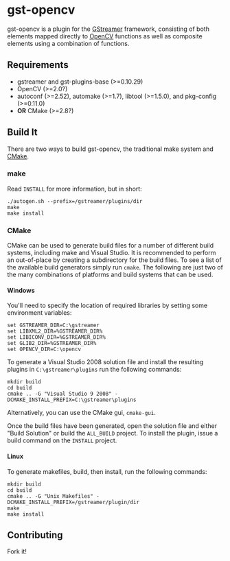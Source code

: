 gst-opencv
==========

gst-opencv is a plugin for the [GStreamer][] framework, consisting of both
elements mapped directly to [OpenCV][] functions as well as composite
elements using a combination of functions.

Requirements
------------
* gstreamer and gst-plugins-base (>=0.10.29)
* OpenCV (>=2.0?)
* autoconf (>=2.52), automake (>=1.7), libtool (>=1.5.0), and pkg-config (>=0.11.0)
* **OR** CMake (>=2.8?)

Build It
--------
There are two ways to build gst-opencv, the traditional make system and
[CMake][].

### make ###
Read `INSTALL` for more information, but in short:

    ./autogen.sh --prefix=/gstreamer/plugins/dir
    make
    make install

### CMake ###
CMake can be used to generate build files for a number of different build
systems, including make and Visual Studio. It is recommended to perform an
out-of-place by creating a subdirectory for the build files. To see a list
of the available build generators simply run `cmake`. The following are just
two of the many combinations of platforms and build systems that can be used.

#### Windows ####
You'll need to specify the location of required libraries by setting some
environment variables:

    set GSTREAMER_DIR=C:\gstreamer
    set LIBXML2_DIR=%GSTREAMER_DIR%
    set LIBICONV_DIR=%GSTREAMER_DIR%
    set GLIB2_DIR=%GSTREAMER_DIR%
    set OPENCV_DIR=C:\opencv

To generate a Visual Studio 2008 solution file and install the resulting
plugins in `C:\gstreamer\plugins` run the following commands:

    mkdir build
    cd build
    cmake .. -G "Visual Studio 9 2008" -DCMAKE_INSTALL_PREFIX=C:\gstreamer\plugins

Alternatively, you can use the CMake gui, `cmake-gui`.

Once the build files have been generated, open the solution file and either
"Build Solution" or build the `ALL_BUILD` project. To install the plugin, issue
a build command on the `INSTALL` project.

#### Linux ####
To generate makefiles, build, then install, run the following commands:

    mkdir build
    cd build
    cmake .. -G "Unix Makefiles" -DCMAKE_INSTALL_PREFIX=/gstreamer/plugin/dir
    make
    make install

Contributing
------------
Fork it!

[gstreamer]: http://www.gstreamer.net/ "GStreamer homepage"
[opencv]: http://opencv.willowgarage.com/wiki/ "OpenCV homepage"
[cmake]: http://www.cmake.org/ "CMake homepage"
